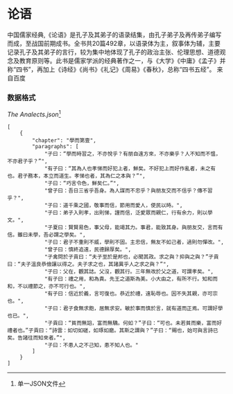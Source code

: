 论语
====

中国儒家经典,《论语》是孔子及其弟子的语录结集，由孔子弟子及再传弟子编写而成，至战国前期成书。全书共20篇492章，以语录体为主，叙事体为辅，主要记录孔子及其弟子的言行，较为集中地体现了孔子的政治主张、伦理思想、道德观念及教育原则等。此书是儒家学派的经典著作之一，与《大学》《中庸》《孟子》并称“四书”，再加上《诗经》《尚书》《礼记》《周易》《春秋》，总称“四书五经”。 来自百度

### 数据格式

*The Analects.json*[^1]

[^1]: 单一JSON文件



```
[
    {
        "chapter": "學而第壹",
        "paragraphs": [
            "子曰：“學而時習之，不亦悅乎？有朋自遠方來，不亦樂乎？人不知而不慍，不亦君子乎？”",
            "有子曰：“其為人也孝悌而好犯上者，鮮矣。不好犯上而好作亂者，未之有也。君子務本，本立而道生。孝悌也者，其為仁之本與？”",
            "子曰：“巧言令色，鮮矣仁。”",
            "曾子曰：吾日三省乎吾身。為人謀而不忠乎？與朋友交而不信乎？傳不習乎？",
            "子曰：道千乘之國，敬事而信，節用而愛人，使民以時。",
            "子曰：弟子入則孝，出則悌，謹而信，泛愛眾而親仁，行有余力，則以學文。",
            "子夏曰：賢賢易色，事父母，能竭其力。事君，能致其身。與朋友交，言而有信。雖曰未學，吾必謂之學矣。",
            "子曰：君子不重則不威，學則不固。主忠信，無友不如己者，過則勿憚改。",
            "曾子曰：慎終追遠，民德歸厚矣。",
            "子禽問於子貢曰：“夫子至於是邦也，必聞其政。求之與？抑與之與？”子貢曰：“夫子溫良恭儉讓以得之。夫子求之也，其諸異乎人之求之與？”",
            "子曰：父在，觀其誌。父沒，觀其行。三年無改於父之道，可謂孝矣。",
            "有子曰：禮之用，和為貴。先王之道斯為美。小大由之，有所不行。知和而和，不以禮節之，亦不可行也。",
            "有子曰：信近於義，言可復也。恭近於禮，遠恥辱也。因不失其親，亦可宗也。",
            "子曰：君子食無求飽，居無求安。敏於事而慎於言，就有道而正焉。可謂好學也已。",
            "子貢曰：“貧而無諂，富而無驕。何如？”子曰：“可也。未若貧而樂，富而好禮者也。”子貢曰：“詩雲：如切如磋，如琢如磨。其斯之謂與？”子曰：“賜也，始可與言詩已矣。告諸往而知來者。”",
            "子曰：不患人之不己知，患不知人也。"
        ]
    }
]
```
